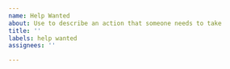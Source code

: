 ```yaml
---
name: Help Wanted
about: Use to describe an action that someone needs to take
title: ''
labels: help wanted
assignees: ''

---
```



